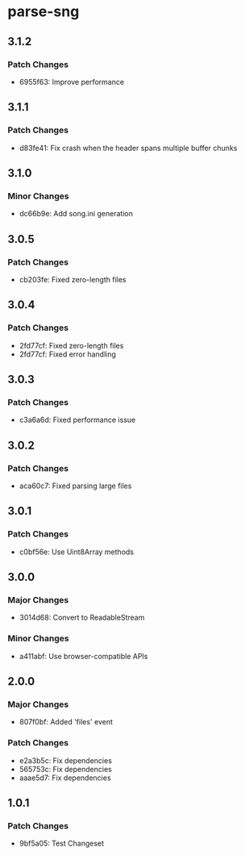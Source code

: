 # parse-sng

## 3.1.2

### Patch Changes

- 6955f63: Improve performance

## 3.1.1

### Patch Changes

- d83fe41: Fix crash when the header spans multiple buffer chunks

## 3.1.0

### Minor Changes

- dc66b9e: Add song.ini generation

## 3.0.5

### Patch Changes

- cb203fe: Fixed zero-length files

## 3.0.4

### Patch Changes

- 2fd77cf: Fixed zero-length files
- 2fd77cf: Fixed error handling

## 3.0.3

### Patch Changes

- c3a6a6d: Fixed performance issue

## 3.0.2

### Patch Changes

- aca60c7: Fixed parsing large files

## 3.0.1

### Patch Changes

- c0bf56e: Use Uint8Array methods

## 3.0.0

### Major Changes

- 3014d68: Convert to ReadableStream

### Minor Changes

- a411abf: Use browser-compatible APIs

## 2.0.0

### Major Changes

- 807f0bf: Added 'files' event

### Patch Changes

- e2a3b5c: Fix dependencies
- 565753c: Fix dependencies
- aaae5d7: Fix dependencies

## 1.0.1

### Patch Changes

- 9bf5a05: Test Changeset
